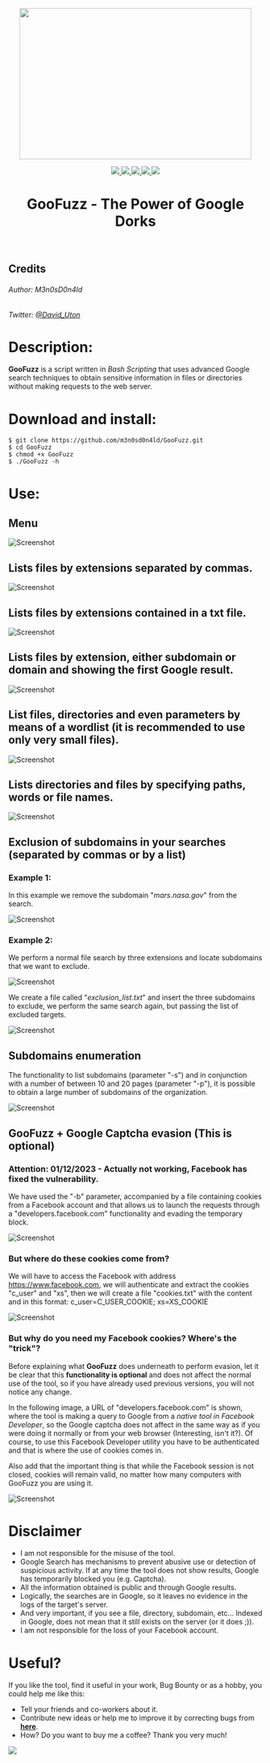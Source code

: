<p align="center">
  <img width="460" height="300" src="images/goofuzz.png">
</p>

<p align="center">
  <a href="https://github.com/m3n0sd0n4ld/GooFuzz/releases/tag/1.0">
    <img src="https://img.shields.io/github/v/release/m3n0sd0n4ld/GooFuzz?include_prereleases&style=flat-square">
  </a>
  <a href="https://www.gnu.org/licenses/gpl-3.0.en.html">
    <img src="https://img.shields.io/github/license/m3n0sd0n4ld/GooFuzz?style=flat-square">
  </a>
  <a href="https://github.com/m3n0sd0n4ld/GooFuzz/issues?q=is%3Aissue+is%3Aopen">
    <img src="https://img.shields.io/github/issues/m3n0sd0n4ld/GooFuzz?style=flat-square">
  <a href="https://github.com/m3n0sd0n4ld/GooFuzz/commits/master">
    <img src="https://img.shields.io/github/last-commit/m3n0sd0n4ld/GooFuzz?style=flat-square">
  <a href="">
    <img src="https://img.shields.io/twitter/follow/David_Uton?style=flat-square">
  </a>
  <br>
  <h1 align="center">GooFuzz - The Power of Google Dorks</h1>
  <br>
</p>

## Credits

###### Author: M3n0sD0n4ld
###### Twitter: [@David_Uton](https://twitter.com/David_Uton)

# Description:

**GooFuzz** is a script written in *Bash Scripting* that uses advanced Google search techniques to obtain sensitive information in files or directories without making requests to the web server.

# Download and install:
```
$ git clone https://github.com/m3n0sd0n4ld/GooFuzz.git
$ cd GooFuzz
$ chmod +x GooFuzz
$ ./GooFuzz -h
```

# Use:

## Menu
![Screenshot](images/1.png)

## Lists files by extensions separated by commas.
![Screenshot](images/2.png)

## Lists files by extensions contained in a txt file.
![Screenshot](images/3.png)

## Lists files by extension, either subdomain or domain and showing the first Google result.
![Screenshot](images/4.png)

## List files, directories and even parameters by means of a wordlist (it is recommended to use only very small files).
![Screenshot](images/5.png)

## Lists directories and files by specifying paths, words or file names.
![Screenshot](images/7.png)
  
## Exclusion of subdomains in your searches (separated by commas or by a list)
### Example 1:
In this example we remove the subdomain "*mars.nasa.gov*" from the search.

![Screenshot](images/8.png)

### Example 2:
We perform a normal file search by three extensions and locate subdomains that we want to exclude.

![Screenshot](images/9.png)

We create a file called "*exclusion_list.txt*" and insert the three subdomains to exclude, we perform the same search again, but passing the list of excluded targets. 
  
![Screenshot](images/10.png)
 
## Subdomains enumeration
The functionality to list subdomains (parameter "-s") and in conjunction with a number of between 10 and 20 pages (parameter "-p"), it is possible to obtain a large number of subdomains of the organization.

![Screenshot](images/11.png)
    
## GooFuzz + Google Captcha evasion (**This is optional**)
### Attention: 01/12/2023 - Actually not working, Facebook has fixed the vulnerability.
We have used the "-b" parameter, accompanied by a file containing cookies from a Facebook account and that allows us to launch the requests through a "developers.facebook.com" functionality and evading the temporary block.

![Screenshot](images/12.png)

### But where do these cookies come from? 
We will have to access the Facebook with address https://www.facebook.com, we will authenticate and extract the cookies "c_user" and "xs", then we will create a file "cookies.txt" with the content and in this format: c_user=C_USER_COOKIE; xs=XS_COOKIE

![Screenshot](images/13.png)

### But why do you need my Facebook cookies? Where's the "trick"?
Before explaining what **GooFuzz** does underneath to perform evasion, let it be clear that this **functionality is optional** and does not affect the normal use of the tool, so if you have already used previous versions, you will not notice any change.
    
In the following image, a URL of "developers.facebook.com" is shown, where the tool is making a query to Google from a *native tool in Facebook Developer*, so the Google captcha does not affect in the same way as if you were doing it normally or from your web browser (Interesting, isn't it?). Of course, to use this Facebook Developer utility you have to be authenticated and that is where the use of cookies comes in.
    
Also add that the important thing is that while the Facebook session is not closed, cookies will remain valid, no matter how many computers with GooFuzz you are using it.

![Screenshot](images/14.png)
    
# Disclaimer
- I am not responsible for the misuse of the tool.
- Google Search has mechanisms to prevent abusive use or detection of suspicious activity. If at any time the tool does not show results, Google has temporarily blocked you (e.g. Captcha).
- All the information obtained is public and through Google results. 
- Logically, the searches are in Google, so it leaves no evidence in the logs of the target's server.
- And very important, if you see a file, directory, subdomain, etc... Indexed in Google, does not mean that it still exists on the server (or it does ;)).
- I am not responsible for the loss of your Facebook account.

# Useful?
If you like the tool, find it useful in your work, Bug Bounty or as a hobby, you could help me like this:
- Tell your friends and co-workers about it.
- Contribute new ideas or help me to improve it by correcting bugs from [**here**](https://github.com/m3n0sd0n4ld/GooFuzz/issues).
- How? Do you want to buy me a coffee? Thank you very much! 

<p align="left">
  <a href="https://www.paypal.com/paypalme/elmalodebatman" target="_blank">
    <img src="images/paypal.png"></img></a>
</p>
